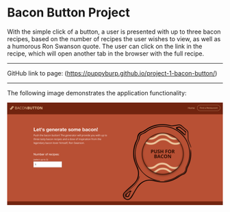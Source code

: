 # Bacon Button Project

With the simple click of a button, a user is presented with up to three bacon recipes, based on the number of recipes the user wishes to view, as well as a humorous Ron Swanson quote. The user can click on the link in the recipe, which will open another tab in the browser with the full recipe. 

------------------------------------

GitHub link to page: (https://puppyburp.github.io/project-1-bacon-button/)

------------------------------------

The following image demonstrates the application functionality:

![bacon button](/assets/images/bacon-demo.png)


